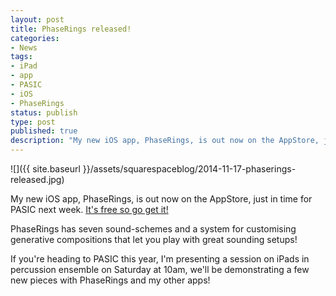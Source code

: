 ```yaml
---
layout: post
title: PhaseRings released!
categories:
- News
tags:
- iPad
- app
- PASIC
- iOS
- PhaseRings
status: publish
type: post
published: true
description: "My new iOS app, PhaseRings, is out now on the AppStore, just in time for PASIC next week. It's free so go get it! PhaseRings has seven sound-schemes and a"
---
```


![]({{ site.baseurl }}/assets/squarespaceblog/2014-11-17-phaserings-released.jpg)

My new iOS app, PhaseRings, is out now on the AppStore, just in time for PASIC next week. 
[It's free so go get it!](https://appsto.re/au/ur0h3.i)

PhaseRings has seven sound-schemes and a system for customising generative compositions that let you play with great sounding setups!

If you're heading to PASIC this year, I'm presenting a session on iPads in percussion ensemble on Saturday at 10am, we'll be demonstrating a few new pieces with PhaseRings and my other apps!
